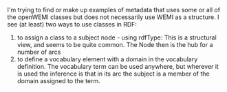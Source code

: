 I'm trying to find or make up examples of metadata that uses some or all of the openWEMI classes but does not necessarily use WEMI as a structure. I see (at least) two ways to use classes in RDF:
1. to assign a class to a subject node - using rdfType: This is a structural view, and seems to be quite common. The Node then is the hub for a number of arcs
2. to define a vocabulary element with a domain in the vocabulary definition. The vocabulary term can be used anywhere, but wherever it is used the inference is that in its arc the subject is a member of the domain assigned to the term.

